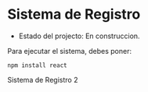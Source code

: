 <h1> Sistema de Registro</h1>

- Estado del projecto: En construccion.

Para ejecutar el sistema, debes poner:

````npm install react````

Sistema de Registro 2

